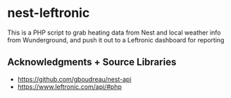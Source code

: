 # nest-leftronic

This is a PHP script to grab heating data from Nest and local weather info from Wunderground, and push it out to a Leftronic dashboard for reporting

## Acknowledgments + Source Libraries
* https://github.com/gboudreau/nest-api
* https://www.leftronic.com/api/#php
